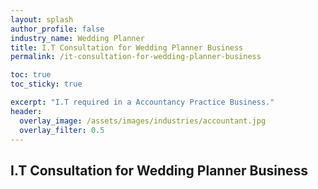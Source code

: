 ```yaml
---
layout: splash 
author_profile: false 
industry_name: Wedding Planner
title: I.T Consultation for Wedding Planner Business
permalink: /it-consultation-for-wedding-planner-business

toc: true
toc_sticky: true

excerpt: "I.T required in a Accountancy Practice Business."
header:
  overlay_image: /assets/images/industries/accountant.jpg
  overlay_filter: 0.5 
---
```


## I.T Consultation for Wedding Planner Business